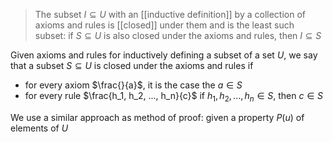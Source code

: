 >The subset $I \subseteq U$ with an [[inductive definition]] by a collection of axioms and rules is [[closed]] under them and is the least such subset: if $S \subseteq U$ is also closed under the axioms and rules, then $I \subseteq S$

Given axioms and rules for inductively defining a subset of a set $U$, we say that a subset $S \subseteq U$ is closed under the axioms and rules if
- for every axiom $\frac{}{a}$, it is the case the $a \in S$
- for every rule $\frac{h_1, h_2, ..., h_n}{c}$ if $h_1, h_2,...,h_n \in S$, then $c \in S$

We use a similar approach as method of proof: given a property $P(u)$ of elements of $U$